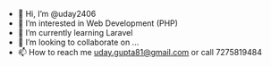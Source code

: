 - 👋 Hi, I’m @uday2406
- 👀 I’m interested in Web Development (PHP)
- 🌱 I’m currently learning Laravel
- 💞️ I’m looking to collaborate on ...
- 📫 How to reach me uday.gupta81@gmail.com or call 7275819484

<!---
uday2406/uday2406 is a ✨ special ✨ repository because its `README.md` (this file) appears on your GitHub profile.
You can click the Preview link to take a look at your changes.
--->
